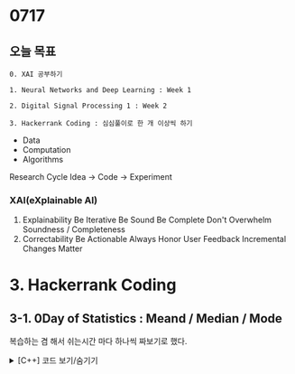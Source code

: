 # 0717
## 오늘 목표
```
0. XAI 공부하기

1. Neural Networks and Deep Learning : Week 1

2. Digital Signal Processing 1 : Week 2

3. Hackerrank Coding : 심심풀이로 한 개 이상씩 하기
```

- Data
- Computation
- Algorithms

Research Cycle
Idea -> Code -> Experiment

### XAI(eXplainable AI)
1. Explainability
Be Iterative
Be Sound
Be Complete
Don't Overwhelm
Soundness / Completeness
2. Correctability
Be Actionable
Always Honor User Feedback
Incremental Changes Matter



# 3. Hackerrank Coding

## 3-1. 0Day of Statistics : Meand / Median / Mode
복습하는 겸 해서 쉬는시간 마다 하나씩 짜보기로 했다.
<details>
<summary>[C++] 코드 보기/숨기기</summary>
<div markdown="1">
#### C++
```{.cpp}
#include <cmath>
#include <cstdio>
#include <vector>
#include <iostream>
#include <algorithm>
using namespace std;

void zeros(int* target, int size);
void selectionSort(int* target, int size);
void swap(int* a, int* b);
void print(int* target, int size);

int main() {
	/* Enter your code here. Read input from STDIN. Print output to STDOUT */
	// Declaration
	int n = 0; // n = num of testcase
	int* n_counters = NULL; // counter for each element
	int* n_elements = NULL; // real value of each element
	double mean = 0.f, median = 0.f; // mean, median
	int mode = 0; // mode(int) since we have constraints of X as 0 <= X <= 10^5

	// Get the Inputs
	scanf(" %d", &n);
	// Dynamic Allocation
	n_counters = new int[n];
	zeros(n_counters, n);
	n_elements = new int[n];
	for (int i = 0; i < n; i++) {
		scanf(" %d", &n_elements[i]);
	}

	selectionSort(n_elements, n); // Simple Sort for making array ascending order
	// Get Mean
	for (int i = 0; i < n; i++) {
		mean += n_elements[i];
	}
	mean /= n;
	// Get Median
	if (n % 2 == 0)
		median = ((double)n_elements[n / 2 - 1] + (double)n_elements[n / 2]) / 2;
	else
		median = (double)(n_elements[n / 2]) / 2;
	// Get Mode
	int temp_Value = 0, temp_Counter = 1;
	for (int i = 0; i < n; i++) {
		if (temp_Value == n_elements[i]) {
			temp_Counter++;
		}
		else {
			temp_Value = n_elements[i];
			for (int j = i; j > i - temp_Counter; j--) {
				n_counters[j] = temp_Counter;
			}
			temp_Counter = 0;
		}
	}
	temp_Counter = temp_Value = 0;
	for (int i = 0; i < n; i++) {
		if (n_counters[i] > temp_Counter) {
			temp_Counter = n_counters[i];
			mode = n_elements[i];
		}
	}

	// Print all the results
	printf("%.1f\n%.1f\n%d\n", mean, median, mode);

	// Deallocation
	delete[] n_counters;
	delete[] n_elements;
	return 0;
}

void zeros(int* target, int size) {
	for (int i = 0; i < size; i++) {
		target[i] = 0;
	}
}

void selectionSort(int* target, int size) {
	for (int i = 0; i < size; i++) {
		int temp = i;
		for (int j = i + 1; j < size; j++) {
			if (target[j] < target[temp])
				temp = j;
		}
		swap(&target[temp], &target[i]);
	}
}

void swap(int* a, int* b) {
	int temp = *a;
	*a = *b;
	*b = temp;
}

void print(int* target, int size) {
	cout << "DEBUGGING... ";
	for (int i = 0; i < size; i++) {
		cout << target[i] << " ";
	}
	cout << endl;
}
```
</div>
</details>